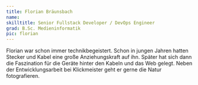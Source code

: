 ```yaml
---
title: Florian Bräunsbach
name:
skilltitle: Senior Fullstack Developer / DevOps Engineer
grad: B.Sc. Medieninformatik
pic: florian
---
```


Florian war schon immer technikbegeistert. Schon in jungen Jahren hatten Stecker und Kabel eine große Anziehungskraft auf ihn. Später hat sich dann die Faszination für die Geräte hinter den Kabeln und das Web gelegt. Neben der Entwicklungsarbeit bei Klickmeister geht er gerne die Natur fotografieren.
